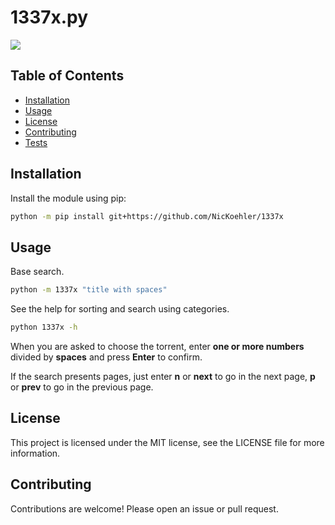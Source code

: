 # 1337x.py

![](https://i.imgur.com/pVR01Tm.gif)


## Table of Contents

- [Installation](#installation)
- [Usage](#usage)
- [License](#license)
- [Contributing](#contributing)
- [Tests](#tests)


## Installation

Install the module using pip:

```sh
python -m pip install git+https://github.com/NicKoehler/1337x
```


## Usage

Base search.

```sh
python -m 1337x "title with spaces"
```

See the help for sorting and search using categories.

```sh
python 1337x -h
```

When you are asked to choose the torrent, enter __one or more numbers__ divided by __spaces__ and press __Enter__ to confirm.

If the search presents pages, just enter __n__ or __next__ to go in the next page, __p__ or __prev__ to go in the previous page.

## License

This project is licensed under the MIT license, see the LICENSE file for more information.

## Contributing

Contributions are welcome! Please open an issue or pull request.
